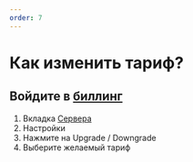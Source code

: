 ```yaml
---
order: 7
---
```


# Как изменить тариф?

## Войдите в [биллинг](https://dash.pay4fish.cloud)

1. Вкладка [Сервера](https://dash.pay4fish.cloud/servers)
2. Настройки
3. Нажмите на Upgrade / Downgrade
4. Выберите желаемый тариф

